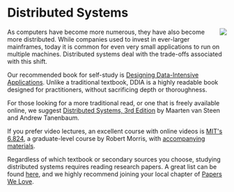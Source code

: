 # Distributed Systems

<a href="https://www.amazon.com/Designing-Data-Intensive-Applications-Reliable-Maintainable-ebook/dp/B06XPJML5D/?pldnSite=1">
    <img align="right" src="https://github.com/user-attachments/assets/0559184c-dbe3-4310-b541-dc05e8c4a358" />
</a>

As computers have become more numerous, they have also become more distributed. While companies used to invest in ever-larger mainframes, today it is common for even very small applications to run on multiple machines. Distributed systems deal with the trade-offs associated with this shift.

Our recommended book for self-study is [Designing Data-Intensive Applications](https://www.amazon.com/Designing-Data-Intensive-Applications-Reliable-Maintainable-ebook/dp/B06XPJML5D/?pldnSite=1). Unlike a traditional textbook, DDIA is a highly readable book designed for practitioners, without sacrificing depth or thoroughness.

For those looking for a more traditional read, or one that is freely available online, we suggest [Distributed Systems, 3rd Edition](https://www.distributed-systems.net/index.php/books/ds3/) by Maarten van Steen and Andrew Tanenbaum.

If you prefer video lectures, an excellent course with online videos is [MIT's 6.824](https://www.youtube.com/watch?v=cQP8WApzIQQ&list=PLrw6a1wE39_tb2fErI4-WkMbsvGQk9_UB), a graduate-level course by Robert Morris, with [accompanying materials](https://pdos.csail.mit.edu/6.824/schedule.html).

Regardless of which textbook or secondary sources you choose, studying distributed systems requires reading research papers. A great list can be found [here](http://dsrg.pdos.csail.mit.edu/papers/), and we highly recommend joining your local chapter of [Papers We Love](https://paperswelove.org/).


